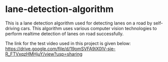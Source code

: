 # lane-detection-algorithm

This is a lane detection algorithm used for detecting lanes on a road by self-driving cars. This algorithm uses various computer vision technologies to perform realtime detection of lanes on road successfully.

The link for the test video used in this project is given below:
https://drive.google.com/file/d/19omSVFA9iX0IV-sje-R_FTVxqzHMHjuY/view?usp=sharing
